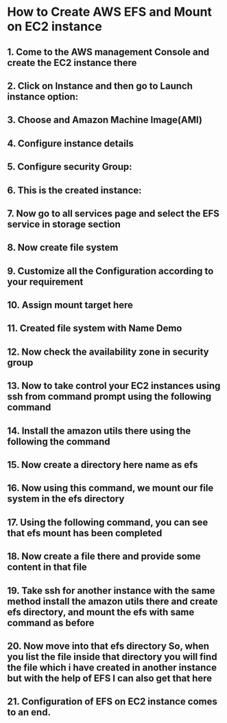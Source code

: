 # How to Create AWS EFS and Mount on EC2 instance

## 1. Come to the AWS management Console and create the EC2 instance there

## 2. Click on Instance and then go to Launch instance option:

## 3. Choose and Amazon Machine Image(AMI)

## 4. Configure instance details

## 5. Configure security Group:

## 6. This is the created instance:

## 7. Now go to all services page and select the EFS service in storage section

## 8. Now create file system
 
## 9. Customize all the Configuration according to your requirement

## 10. Assign mount target here

## 11. Created file system with Name Demo

## 12. Now check the availability zone in security group

## 13. Now to take control your EC2 instances using ssh from command prompt using the following command

## 14. Install the amazon utils there using the following the command

## 15. Now create a directory here name as efs

## 16. Now using this command, we mount our file system in the efs directory

## 17. Using the following command, you can see that efs mount has been completed

## 18. Now create a file there and provide some content in that file

## 19. Take ssh for another instance with the same method install the amazon utils there and create efs directory, and mount the efs with same command as before

## 20. Now move into that efs directory So, when you list the file inside that directory you will find the file which i have created in another instance but with the help of EFS I can also get that here

## 21. Configuration of EFS on EC2 instance comes to an end.
